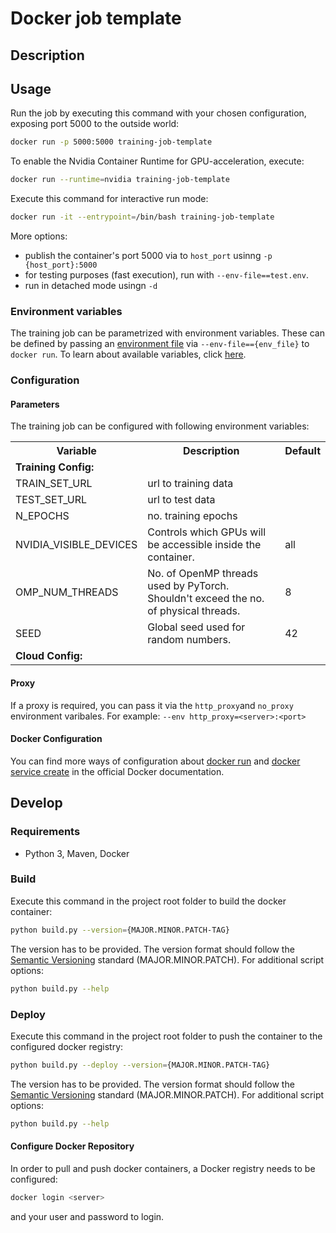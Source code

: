 # Docker job template

## Description


## Usage 

Run the job by executing this command with your chosen configuration, exposing port 5000 to the outside world:

```bash
docker run -p 5000:5000 training-job-template
```

To enable the Nvidia Container Runtime for GPU-acceleration, execute:

```bash
docker run --runtime=nvidia training-job-template
```

Execute this command for interactive run mode:
```bash
docker run -it --entrypoint=/bin/bash training-job-template
```

More options:

* publish the container's port 5000 via to `host_port` usinng `-p {host_port}:5000`
* for testing purposes (fast execution), run with `--env-file==test.env`.
* run in detached mode usingn `-d`


### Environment variables

The training job can be parametrized with environment variables. These can be defined by passing an [environment file](https://docs.docker.com/compose/compose-file/#env_file) via `--env-file=={env_file}` to `docker run`. To learn about available variables, click [here](#parameters).

### Configuration

#### Parameters

The training job can be configured with following environment variables:


<table>
    <tr>
        <th>Variable</th>
        <th>Description</th>
        <th>Default</th>
    </tr>
    <tr>
        <td colspan="3"><b>Training Config:</d></td>
    </tr>
    <tr>
        <td>TRAIN_SET_URL</td>
        <td>url to training data</td>
        <td></td>
    </tr>
    <tr>
        <td>TEST_SET_URL</td>
        <td>url to test data</td>
        <td></td>
    </tr>
    <tr>
        <td>N_EPOCHS</td>
        <td>no. training epochs</td>
        <td></td>
    </tr>
    <tr>
        <td>NVIDIA_VISIBLE_DEVICES</td>
        <td>Controls which GPUs will be accessible inside the container.</td>
        <td>all</td>
    </tr>
    <tr>
        <td>OMP_NUM_THREADS</td>
        <td>No. of OpenMP threads used by PyTorch. Shouldn't exceed the no. of physical threads.</td>
        <td>8</td>
    </tr>
    <tr>
        <td>SEED</td>
        <td>Global seed used for random numbers.</td>
        <td>42</td>
    </tr>
    <tr>
        <td colspan="3"><b>Cloud Config:</d></td>
    </tr>
   
</table>

#### Proxy

If a proxy is required, you can pass it via the `http_proxy`and `no_proxy` environment varibales. For example: `--env http_proxy=<server>:<port>`

#### Docker Configuration

You can find more ways of configuration about [docker run](https://docs.docker.com/engine/reference/commandline/run) and [docker service create](https://docs.docker.com/engine/reference/commandline/service_create) in the official Docker documentation.

## Develop

### Requirements

- Python 3, Maven, Docker

### Build

Execute this command in the project root folder to build the docker container:

```bash
python build.py --version={MAJOR.MINOR.PATCH-TAG}
```

The version has to be provided. The version format should follow the [Semantic Versioning](https://semver.org/) standard (MAJOR.MINOR.PATCH). For additional script options:

```bash
python build.py --help
```

### Deploy

Execute this command in the project root folder to push the container to the configured docker registry:

```bash
python build.py --deploy --version={MAJOR.MINOR.PATCH-TAG}
```

The version has to be provided. The version format should follow the [Semantic Versioning](https://semver.org/) standard (MAJOR.MINOR.PATCH). For additional script options:

```bash
python build.py --help
```

#### Configure Docker Repository

In order to pull and push docker containers, a Docker registry  needs to be configured:

```bash
docker login <server>
```

and your user and password to login.

